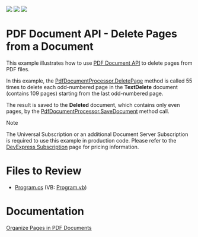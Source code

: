 <!-- default badges list -->
![](https://img.shields.io/endpoint?url=https://codecentral.devexpress.com/api/v1/VersionRange/128595468/15.1.3%2B)
[![](https://img.shields.io/badge/Open_in_DevExpress_Support_Center-FF7200?style=flat-square&logo=DevExpress&logoColor=white)](https://supportcenter.devexpress.com/ticket/details/T114310)
[![](https://img.shields.io/badge/📖_How_to_use_DevExpress_Examples-e9f6fc?style=flat-square)](https://docs.devexpress.com/GeneralInformation/403183)
<!-- default badges end -->

# PDF Document API - Delete Pages from a Document

This example illustrates how to use [PDF Document API](https://docs.devexpress.com/OfficeFileAPI/16491/pdf-document-api) to delete pages from PDF files.

In this example, the [PdfDocumentProcessor.DeletePage](https://docs.devexpress.com/OfficeFileAPI/DevExpress.Pdf.PdfDocumentProcessor.DeletePage(System.Int32)) method is called 55 times to delete each odd-numbered page in the <strong>TextDelete</strong> document (contains 109 pages) starting from the last odd-numbered page. 

The result is saved to the <strong>Deleted</strong> document, which contains only even pages, by the [PdfDocumentProcessor.SaveDocument](https://docs.devexpress.com/OfficeFileAPI/devexpress.pdf.pdfdocumentprocessor.savedocument.overloads) method call.

>[!NOTE]
> The Universal Subscription or an additional Document Server Subscription is required to use this example in production code. Please refer to the <a href="https://www.devexpress.com/Subscriptions/">DevExpress Subscription</a> page for pricing information.

# Files to Review

* [Program.cs](./CS/PdfDeletePageExample/Program.cs) (VB: [Program.vb](./VB/PdfDeletePageExample/Program.vb))

 # Documentation

 [Organize Pages in PDF Documents](https://docs.devexpress.com/OfficeFileAPI/119762/pdf-document-api/document-manipulation/page-manipulation)
